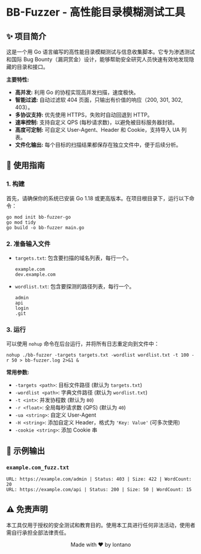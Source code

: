 # BB-Fuzzer - 高性能目录模糊测试工具

## ✨ 项目简介

这是一个用 Go 语言编写的高性能目录模糊测试与信息收集脚本。它专为渗透测试和国际 Bug Bounty（漏洞赏金）设计，能够帮助安全研究人员快速有效地发现隐藏的目录和接口。

**主要特性:**

- **高并发:** 利用 Go 的协程实现高并发扫描，速度极快。
- **智能过滤:** 自动过滤软 404 页面，只输出有价值的响应（200, 301, 302, 403）。
- **多协议支持:** 优先使用 HTTPS，失败时自动回退到 HTTP。
- **速率控制:** 支持自定义 QPS (每秒请求数)，以避免被目标服务器封锁。
- **高度可定制:** 可自定义 User-Agent、Header 和 Cookie，支持导入 UA 列表。
- **文件化输出:** 每个目标的扫描结果都保存在独立文件中，便于后续分析。

## 🚀 使用指南

### 1. **构建**

首先，请确保你的系统已安装 Go 1.18 或更高版本。在项目根目录下，运行以下命令：

```
go mod init bb-fuzzer-go
go mod tidy
go build -o bb-fuzzer main.go
```

### 2. **准备输入文件**

- `targets.txt`: 包含要扫描的域名列表，每行一个。

  ```
  example.com
  dev.example.com
  ```

- `wordlist.txt`: 包含要探测的路径列表，每行一个。

  ```
  admin
  api
  login
  .git
  ```

### 3. **运行**

可以使用 `nohup` 命令在后台运行，并将所有日志重定向到文件中：

```
nohup ./bb-fuzzer -targets targets.txt -wordlist wordlist.txt -t 100 -r 50 > bb-fuzzer.log 2>&1 &
```

**常用参数:**

- `-targets <path>`: 目标文件路径 (默认为 `targets.txt`)
- `-wordlist <path>`: 字典文件路径 (默认为 `wordlist.txt`)
- `-t <int>`: 并发协程数 (默认为 `80`)
- `-r <float>`: 全局每秒请求数 (QPS) (默认为 `40`)
- `-ua <string>`: 自定义 User-Agent
- `-H <string>`: 添加自定义 Header，格式为 `'Key: Value'` (可多次使用)
- `-cookie <string>`: 添加 Cookie 串

## 📜 示例输出

### `example.com_fuzz.txt`

```
URL: https://example.com/admin | Status: 403 | Size: 422 | WordCount: 20
URL: https://example.com/api | Status: 200 | Size: 50 | WordCount: 15
```

## ⚠️ 免责声明

本工具仅用于授权的安全测试和教育目的。使用本工具进行任何非法活动，使用者需自行承担全部法律责任。

<p align="center">Made with ❤️ by lontano</p>